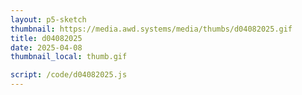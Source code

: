```yaml
---
layout: p5-sketch
thumbnail: https://media.awd.systems/media/thumbs/d04082025.gif
title: d04082025
date: 2025-04-08
thumbnail_local: thumb.gif

script: /code/d04082025.js
---
```

